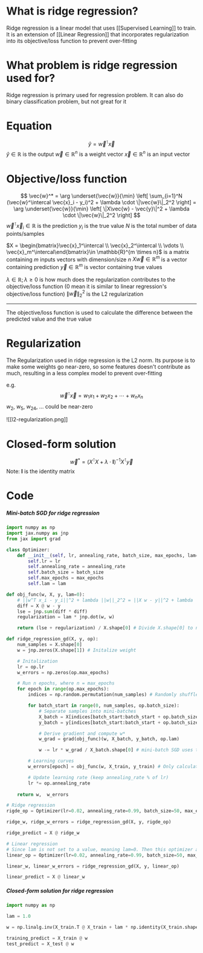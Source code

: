 # What is ridge regression?
Ridge regression is a linear model that uses [[Supervised Learning]] to train. It is an extension of [[Linear Regression]] that incorporates regularization into its objective/loss function to prevent over-fitting

# What problem is ridge regression used for?
Ridge regression is primary used for regression problem. It can also do binary classification problem, but not great for it

# Equation

$$
\hat{y} = \vec{w}^\intercal \vec{x}
$$
$\hat{y} \in \mathbb{R}$ is the output
$\vec{w} \in \mathbb{R}^n$ is a weight vector
$\vec{x} \in \mathbb{R}^n$ is an input vector

# Objective/loss function
$$
\vec{w}^* = \arg \underset{\vec{w}}{\min} \left[ \sum_{i=1}^N (\vec{w}^\intercal \vec{x}_i - y_i)^2 + \lambda \cdot \|\vec{w}\|_2^2 \right] = \arg \underset{\vec{w}}{\min} \left[ \|X\vec{w} - \vec{y}\|^2 + \lambda \cdot \|\vec{w}\|_2^2 \right]
$$
$\vec{w}^\intercal \vec{x}_i \in \mathbb{R}$ is the prediction
$y_i$ is the true value
$N$ is the total number of data points/samples

$X = \begin{bmatrix}\vec{x}_1^\intercal \\ \vec{x}_2^\intercal \\ \vdots \\ \vec{x}_m^\intercal\end{bmatrix}\in \mathbb{R}^{m \times n}$ is a matrix containing $m$ inputs vectors with dimension/size $n$
$X \vec{w} \in \mathbb{R}^m$ is a vector containing prediction
$\vec{y} \in \mathbb{R}^m$ is vector containing true values

$\lambda \in \mathbb{R}; \lambda \ge 0$ is how much does the regularization contributes to the objective/loss function (0 mean it is similar to linear regression's objective/loss function)
$\|\vec{w}\|_2^2$ is the L2 regularization
___
The objective/loss function is used to calculate the difference between the predicted value and the true value

# Regularization
The Regularization used in ridge regression is the L2 norm. Its purpose is to make some weights go near-zero, so some features doesn't contribute as much, resulting in a less complex model to prevent over-fitting

e.g.
$$
\vec{w}^\intercal \vec{x} = w_1 x_1 + w_2 x_2 + \cdots + w_n x_n
$$
$w_2$, $w_5$, $w_{24}$, ... could be near-zero

![[l2-regularization.png]]

# Closed-form solution
$$
\vec{w}^* = (X^\intercal X + \lambda \cdot \mathbf{I})^{-1} X^\intercal \vec{y}
$$
Note: $\mathbf{I}$ is the identity matrix

# Code
##### Mini-batch SGD for ridge regression
```python
import numpy as np
import jax.numpy as jnp
from jax import grad

class Optimizer:
    def __init__(self, lr, annealing_rate, batch_size, max_epochs, lam=0):
        self.lr = lr
        self.annealing_rate = annealing_rate
        self.batch_size = batch_size
        self.max_epochs = max_epochs
        self.lam = lam

def obj_func(w, X, y, lam=0):
    # ||w^T x_i - y_i||^2 + lambda ||w||_2^2 = ||X w - y||^2 + lambda ||w||_2^2, where each vector in X are row vector, x_i^T, and N is the number of samples
    diff = X @ w - y
    lse = jnp.sum(diff * diff)
    regularization = lam * jnp.dot(w, w)

    return (lse + regularization) / X.shape[0] # Divide X.shape[0] to normalize

def ridge_regression_gd(X, y, op):
    num_samples = X.shape[0]
    w = jnp.zeros(X.shape[1]) # Initalize weight

    # Initalization
    lr = op.lr
    w_errors = np.zeros(op.max_epochs)

    # Run n epochs, where n = max_epochs
    for epoch in range(op.max_epochs):
        indices = np.random.permutation(num_samples) # Randomly shuffle data indices

        for batch_start in range(0, num_samples, op.batch_size):
            # Separate samples into mini-batches
            X_batch = X[indices[batch_start:batch_start + op.batch_size]]
            y_batch = y[indices[batch_start:batch_start + op.batch_size]]

            # Derive gradient and compute w*
            w_grad = grad(obj_func)(w, X_batch, y_batch, op.lam)

            w -= lr * w_grad / X_batch.shape[0] # mini-batch SGD uses the average gradient of the mini-batch

        # Learning curves
        w_errors[epoch] = obj_func(w, X_train, y_train) # Only calculate MSE by setting lambda to 0

        # Update learning rate (keep annealing_rate % of lr)
        lr *= op.annealing_rate
    
    return w,  w_errors

# Ridge regression
rigde_op = Optimizer(lr=0.02, annealing_rate=0.99, batch_size=50, max_epochs=20, lam=1) # 0 <= lambda <= posititve infinity

ridge_w, ridge_w_errors = ridge_regression_gd(X, y, rigde_op)

ridge_predict = X @ ridge_w

# Linear regression
# Since lam is not set to a value, meaning lam=0. Then this optimizer acts as a linear regression since the regularization control nothing to the objective function
linear_op = Optimizer(lr=0.02, annealing_rate=0.99, batch_size=50, max_epochs=20)

linear_w, linear_w_errors = ridge_regression_gd(X, y, linear_op)

linear_predict = X @ linear_w
```

##### Closed-form solution for ridge regression
```python
import numpy as np

lam = 1.0

w = np.linalg.inv(X_train.T @ X_train + lam * np.identity(X_train.shape[1])) @ X_train.T @ y_train

training_predict = X_train @ w
test_predict = X_test @ w
```